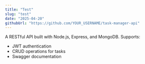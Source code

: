 ```yaml
---
title: "Test"
slug: "test"
date: "2025-04-20"
githubUrl: "https://github.com/YOUR_USERNAME/task-manager-api"
---
```


A RESTful API built with Node.js, Express, and MongoDB. Supports:

- JWT authentication  
- CRUD operations for tasks  
- Swagger documentation  
